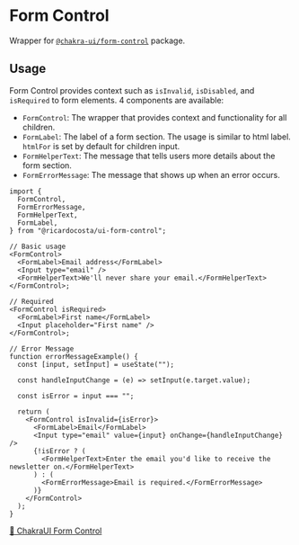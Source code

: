 # Form Control

Wrapper for [`@chakra-ui/form-control`](https://github.com/chakra-ui/chakra-ui/tree/main/packages/components/form-control) package.

## Usage

Form Control provides context such as `isInvalid`, `isDisabled`, and `isRequired` to form elements. 4 components are available:

- `FormControl`: The wrapper that provides context and functionality for all children.
- `FormLabel`: The label of a form section. The usage is similar to html label. `htmlFor` is set by default for children input.
- `FormHelperText`: The message that tells users more details about the form section.
- `FormErrorMessage`: The message that shows up when an error occurs.

```tsx
import {
  FormControl,
  FormErrorMessage,
  FormHelperText,
  FormLabel,
} from "@ricardocosta/ui-form-control";

// Basic usage
<FormControl>
  <FormLabel>Email address</FormLabel>
  <Input type="email" />
  <FormHelperText>We'll never share your email.</FormHelperText>
</FormControl>;

// Required
<FormControl isRequired>
  <FormLabel>First name</FormLabel>
  <Input placeholder="First name" />
</FormControl>;

// Error Message
function errorMessageExample() {
  const [input, setInput] = useState("");

  const handleInputChange = (e) => setInput(e.target.value);

  const isError = input === "";

  return (
    <FormControl isInvalid={isError}>
      <FormLabel>Email</FormLabel>
      <Input type="email" value={input} onChange={handleInputChange} />
      {!isError ? (
        <FormHelperText>Enter the email you'd like to receive the newsletter on.</FormHelperText>
      ) : (
        <FormErrorMessage>Email is required.</FormErrorMessage>
      )}
    </FormControl>
  );
}
```

[🔗 ChakraUI Form Control](https://chakra-ui.com/docs/components/form-control)
